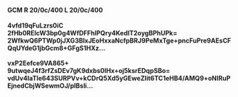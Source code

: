 #### GCM R 20/0c/400 L 20/0c/400
**4vfd19qFuLzrs0iC**<br/>**2fHb0RElcW3bp0g4WfDFFhlPQry4KedIT2oygBPhUPk=**<br/>**2WfkwQ6PTWp0jJXG3BlxJEoHxxaNcfpBRJ9PeMxTge+pncFuPre9AEsCFQqUYdeG1jbGcm8+GFgS1HXz...**<br/><br/>
**vxP2Eefce9VA865+**<br/>**9utwqeJ4f3rfZsDEv7gK9dxbs0IHx+oj5ksrEDqpSBo=**<br/>**vdUv4IaTIe643SURPVv+kCDrQ5Xd5yGEweZIit6TC1eHB4/AMQ9+oNIRuPEjnedCbjWSewmOJ/plBsIi...**